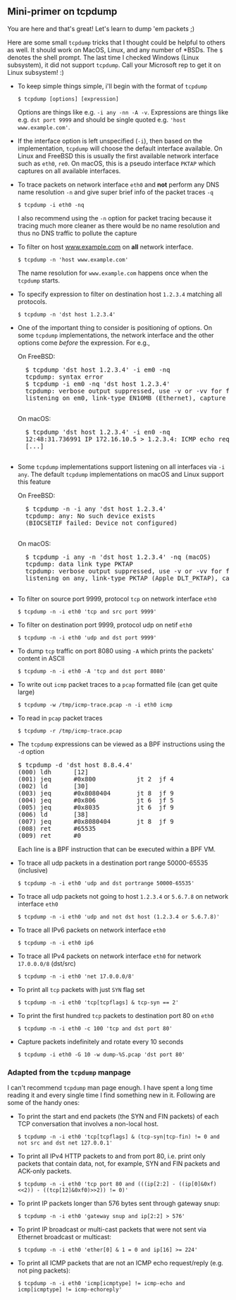 ## Mini-primer on tcpdump

You are here and that's great! Let's learn to dump 'em packets ;)

Here are some small `tcpdump` tricks that I thought could be helpful to others as well. 
It should work on MacOS, Linux, and any number of *BSDs. The `$` denotes the shell prompt.
The last time I checked Windows (Linux subsystem), it did not support `tcpdump`. Call
your Microsoft rep to get it on Linux subsystem! :)

* To keep simple things simple, i'll begin with the format of `tcpdump`

    ```
    $ tcpdump [options] [expression]
    ```

    Options are things like e.g. `-i any -nn -A -v`.
    Expressions are things like e.g. `dst port 9999` and should be single quoted e.g. `'host www.example.com'`.

* If the interface option is left unspecified (`-i`), then based on the implementation, `tcpdump` will choose the default interface available. On Linux and FreeBSD this is usually the first available network interface such as `eth0`, `re0`. On macOS, this is a pseudo interface `PKTAP` which captures on all available interfaces.

* To trace packets on network interface `eth0` and **not** perform any DNS name resolution `-n` and give super brief info of the packet traces `-q`

    `$ tcpdump -i eth0 -nq`

    I also recommend using the `-n` option for packet tracing because it tracing much more cleaner as there would be no name resolution and thus no DNS traffic to pollute the capture

* To filter on host www.example.com on **all** network interface.

    `$ tcpdump -n 'host www.example.com'`

    The name resolution for `www.example.com` happens once when the `tcpdump` starts.

* To specify expression to filter on destination host `1.2.3.4` matching all protocols.

    `$ tcpdump -n 'dst host 1.2.3.4'`

* One of the important thing to consider is positioning of options. On some `tcpdump` implementations, the network interface and the other options come *before* the expression. For e.g.,

    On FreeBSD:
    <pre>
    $ tcpdump 'dst host 1.2.3.4' -i em0 -nq
    tcpdump: syntax error
    $ tcpdump -i em0 -nq 'dst host 1.2.3.4'
    tcpdump: verbose output suppressed, use -v or -vv for full protocol decode
    listening on em0, link-type EN10MB (Ethernet), capture size 65535 bytes
    </pre>
    
    On macOS:
    <pre>
    $ tcpdump 'dst host 1.2.3.4' -i en0 -nq
    12:48:31.736991 IP 172.16.10.5 > 1.2.3.4: ICMP echo request, id 59336, seq 0, length 64
    [...]
    </pre>

* Some `tcpdump` implementations support listening on all interfaces via `-i any`. The default `tcpdump` implementations on macOS and Linux support this feature

    On FreeBSD:
    <pre>
    $ tcpdump -n -i any 'dst host 1.2.3.4'
    tcpdump: any: No such device exists
    (BIOCSETIF failed: Device not configured)
    </pre>

    On macOS:
    <pre>
    $ tcpdump -i any -n 'dst host 1.2.3.4' -nq (macOS)
    tcpdump: data link type PKTAP
    tcpdump: verbose output suppressed, use -v or -vv for full protocol decode
    listening on any, link-type PKTAP (Apple DLT_PKTAP), capture size 262144 bytes
    </pre>
  
* To filter on source port 9999, protocol `tcp` on network interface `eth0`

    `$ tcpdump -n -i eth0 'tcp and src port 9999'`

* To filter on destination port 9999, protocol udp on netif `eth0`

    `$ tcpdump -n -i eth0 'udp and dst port 9999'`

* To dump `tcp` traffic on port 8080 using `-A` which prints the packets' content in ASCII

    `$ tcpdump -n -i eth0 -A 'tcp and dst port 8080'`

* To write out `icmp` packet traces to a `pcap` formatted file (can get quite large)

    `$ tcpdump -w /tmp/icmp-trace.pcap -n -i eth0 icmp`

* To read in `pcap` packet traces

    `$ tcpdump -r /tmp/icmp-trace.pcap`

* The `tcpdump` expressions can be viewed as a BPF instructions using the `-d` option
  <pre>
  $ tcpdump -d 'dst host 8.8.4.4'
  (000) ldh      [12]
  (001) jeq      #0x800           jt 2	jf 4
  (002) ld       [30]
  (003) jeq      #0x8080404       jt 8	jf 9
  (004) jeq      #0x806           jt 6	jf 5
  (005) jeq      #0x8035          jt 6	jf 9
  (006) ld       [38]
  (007) jeq      #0x8080404       jt 8	jf 9
  (008) ret      #65535
  (009) ret      #0
  </pre>
  Each line is a BPF instruction that can be executed within a BPF VM.

* To trace all udp packets in a destination port range 50000-65535 (inclusive)

    `$ tcpdump -n -i eth0 'udp and dst portrange 50000-65535'`

* To trace all udp packets not going to host `1.2.3.4` or `5.6.7.8` on network interface `eth0`

    `$ tcpdump -n -i eth0 'udp and not dst host (1.2.3.4 or 5.6.7.8)'`
  
* To trace all IPv6 packets on network interface `eth0`

    `$ tcpdump -n -i eth0 ip6`
  
* To trace all IPv4 packets on network interface `eth0` for network `17.0.0.0/8` (dst/src)

    `$ tcpdump -n -i eth0 'net 17.0.0.0/8'`

* To print all `tcp` packets with just `SYN` flag set

    `$ tcpdump -n -i eth0 'tcp[tcpflags] & tcp-syn == 2'`

* To print the first hundred `tcp` packets to destination port 80 on `eth0`

    `$ tcpdump -n -i eth0 -c 100 'tcp and dst port 80'`

* Capture packets indefinitely and rotate every 10 seconds

    `$ tcpdump -i eth0 -G 10 -w dump-%S.pcap 'dst port 80'`

### Adapted from the `tcpdump` manpage

I can't recommend `tcpdump` man page enough. I have spent a long time reading it and every single time I find something new in it.
Following are some of the handy ones:

* To print the start and end packets (the SYN and FIN packets) of each TCP conversation that involves a non-local host.

    `$ tcpdump -n -i eth0 'tcp[tcpflags] & (tcp-syn|tcp-fin) != 0 and not src and dst net 127.0.0.1'`

* To print all IPv4 HTTP packets to and from port 80, i.e. print only packets  that  contain  data, not, for example, SYN and FIN packets and ACK-only packets.

    `$ tcpdump -n -i eth0 'tcp port 80 and (((ip[2:2] - ((ip[0]&0xf)<<2)) - ((tcp[12]&0xf0)>>2)) != 0)'`

* To print IP packets longer than 576 bytes sent through gateway snup:

    `$ tcpdump -n -i eth0 'gateway snup and ip[2:2] > 576'`

* To print IP broadcast or multi-cast packets that were not sent via  Ethernet broadcast or multicast:

    `$ tcpdump -n -i eth0 'ether[0] & 1 = 0 and ip[16] >= 224'`

* To print all ICMP packets that are not an ICMP echo request/reply (e.g. not ping packets):

    `$ tcpdump -n -i eth0 'icmp[icmptype] != icmp-echo and icmp[icmptype] != icmp-echoreply'`
